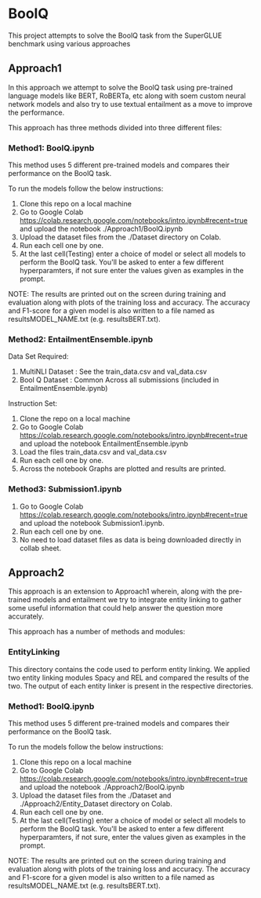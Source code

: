 # BoolQ
This project attempts to solve the BoolQ task from the SuperGLUE benchmark using various approaches

## Approach1

In this approach we attempt to solve the BoolQ task using pre-trained language models like BERT, RoBERTa, etc along with soem custom neural network models and also try to use textual entailment as a move to improve the performance.

This approach has three methods divided into three different files:

### Method1: BoolQ.ipynb

This method uses 5 different pre-trained models and compares their performance on the BoolQ task.

To run the models follow the below instructions:

1) Clone this repo on a local machine
2) Go to Google Colab https://colab.research.google.com/notebooks/intro.ipynb#recent=true and upload the notebook ./Approach1/BoolQ.ipynb
3) Upload the dataset files from the ./Dataset directory on Colab.
4) Run each cell one by one.
5) At the last cell(Testing) enter a choice of model or select all models to perform the BoolQ task. You'll be asked to enter a few different hyperparamters, if not sure enter the values given as examples in the prompt.

NOTE: The results are printed out on the screen during training and evaluation along with plots of the training loss and accuracy.
The accuracy and F1-score for a given model is also written to a file named as resultsMODEL_NAME.txt (e.g. resultsBERT.txt).

### Method2: EntailmentEnsemble.ipynb

Data Set Required:
1) MultiNLI Dataset : See the train_data.csv and val_data.csv
2) Bool Q Dataset : Common Across all submissions (included in EntailmentEnsemble.ipynb)

Instruction Set:
1) Clone the repo on a local machine
2) Go to Google Colab https://colab.research.google.com/notebooks/intro.ipynb#recent=true and upload the notebook EntailmentEnsemble.ipynb
3) Load the files train_data.csv and val_data.csv
4) Run each cell one by one.
5) Across the notebook Graphs are plotted and results are printed.

### Method3: Submission1.ipynb

1) Go to Google Colab https://colab.research.google.com/notebooks/intro.ipynb#recent=true and upload the notebook Submission1.ipynb.
2) Run each cell one by one.
3) No need to load dataset files as data is being downloaded directly in collab sheet.

## Approach2

This approach is an extension to Approach1 wherein, along with the pre-trained models and entailment we try to integrate entity linking to gather some useful information that could help answer the question more accurately.

This approach has a number of methods and modules:

### EntityLinking

This directory contains the code used to perform entity linking. We applied two entity linking modules Spacy and REL and compared the results of the two.
The output of each entity linker is present in the respective directories.

### Method1: BoolQ.ipynb

This method uses 5 different pre-trained models and compares their performance on the BoolQ task.

To run the models follow the below instructions:

1) Clone this repo on a local machine
2) Go to Google Colab https://colab.research.google.com/notebooks/intro.ipynb#recent=true and upload the notebook ./Approach2/BoolQ.ipynb
3) Upload the dataset files from the ./Dataset and ./Approach2/Entity_Dataset directory on Colab.
4) Run each cell one by one.
5) At the last cell(Testing) enter a choice of model or select all models to perform the BoolQ task. You'll be asked to enter a few different hyperparamters, if not sure, enter the values given as examples in the prompt.

NOTE: The results are printed out on the screen during training and evaluation along with plots of the training loss and accuracy.
The accuracy and F1-score for a given model is also written to a file named as resultsMODEL_NAME.txt (e.g. resultsBERT.txt).







